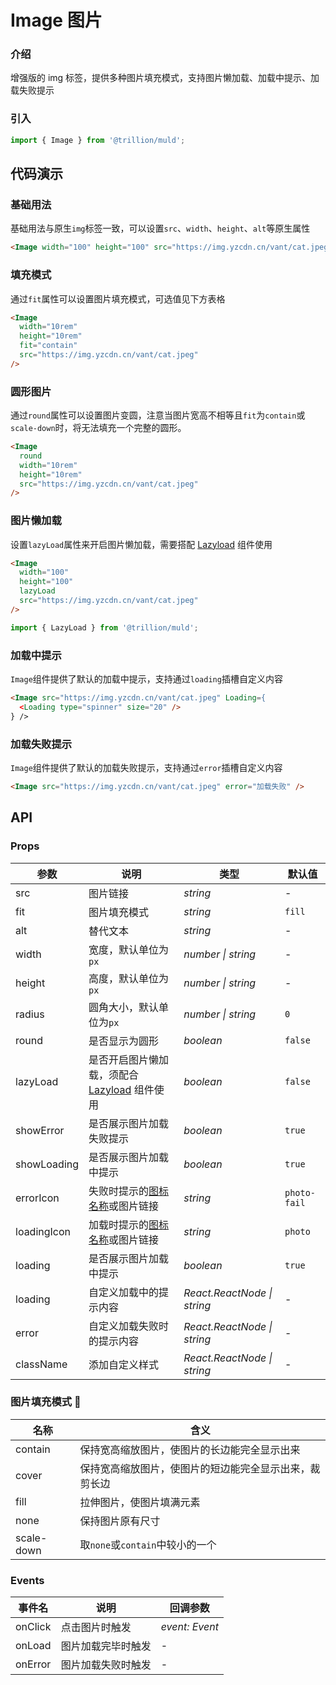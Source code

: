 # Image 图片

### 介绍

增强版的 img 标签，提供多种图片填充模式，支持图片懒加载、加载中提示、加载失败提示

### 引入

```js
import { Image } from '@trillion/muld';
```

## 代码演示

### 基础用法

基础用法与原生`img`标签一致，可以设置`src`、`width`、`height`、`alt`等原生属性

```html
<Image width="100" height="100" src="https://img.yzcdn.cn/vant/cat.jpeg" />
```

### 填充模式

通过`fit`属性可以设置图片填充模式，可选值见下方表格

```html
<Image
  width="10rem"
  height="10rem"
  fit="contain"
  src="https://img.yzcdn.cn/vant/cat.jpeg"
/>
```

### 圆形图片

通过`round`属性可以设置图片变圆，注意当图片宽高不相等且`fit`为`contain`或`scale-down`时，将无法填充一个完整的圆形。

```html
<Image
  round
  width="10rem"
  height="10rem"
  src="https://img.yzcdn.cn/vant/cat.jpeg"
/>
```

### 图片懒加载

设置`lazyLoad`属性来开启图片懒加载，需要搭配 [Lazyload](#/zh-CN/lazyload) 组件使用

```html
<Image
  width="100"
  height="100"
  lazyLoad
  src="https://img.yzcdn.cn/vant/cat.jpeg"
/>
```

```js
import { LazyLoad } from '@trillion/muld';
```

### 加载中提示

`Image`组件提供了默认的加载中提示，支持通过`loading`插槽自定义内容

```html
<Image src="https://img.yzcdn.cn/vant/cat.jpeg" Loading={
  <Loading type="spinner" size="20" />
} />
```

### 加载失败提示

`Image`组件提供了默认的加载失败提示，支持通过`error`插槽自定义内容

```html
<Image src="https://img.yzcdn.cn/vant/cat.jpeg" error="加载失败" />
```

## API

### Props

| 参数 | 说明 | 类型 | 默认值 |
| --- | --- | --- | --- |
| src | 图片链接 | _string_ | - |
| fit | 图片填充模式 | _string_ | `fill` |
| alt | 替代文本 | _string_ | - |
| width | 宽度，默认单位为`px` | _number \| string_ | - |
| height | 高度，默认单位为`px` | _number \| string_ | - |
| radius | 圆角大小，默认单位为`px` | _number \| string_ | `0` |
| round | 是否显示为圆形 | _boolean_ | `false` |
| lazyLoad | 是否开启图片懒加载，须配合 [Lazyload](#/zh-CN/lazyload) 组件使用 | _boolean_ | `false` |
| showError | 是否展示图片加载失败提示 | _boolean_ | `true` |
| showLoading | 是否展示图片加载中提示 | _boolean_ | `true` |
| errorIcon | 失败时提示的[图标名称](#/zh-CN/icon)或图片链接 | _string_ | `photo-fail` |
| loadingIcon | 加载时提示的[图标名称](#/zh-CN/icon)或图片链接 | _string_ | `photo` |
| loading | 是否展示图片加载中提示 | _boolean_ | `true` |
| loading | 自定义加载中的提示内容    | _React.ReactNode \| string_ | - |
| error   | 自定义加载失败时的提示内容 | _React.ReactNode \| string_ | - |
| className | 添加自定义样式 | _React.ReactNode \| string_ | - |

### 图片填充模式 

| 名称       | 含义                                                   |
| ---------- | ------------------------------------------------------ |
| contain    | 保持宽高缩放图片，使图片的长边能完全显示出来           |
| cover      | 保持宽高缩放图片，使图片的短边能完全显示出来，裁剪长边 |
| fill       | 拉伸图片，使图片填满元素                               |
| none       | 保持图片原有尺寸                                       |
| scale-down | 取`none`或`contain`中较小的一个                        |

### Events

| 事件名 | 说明               | 回调参数       |
| ------ | ------------------ | -------------- |
| onClick  | 点击图片时触发     | _event: Event_ |
| onLoad   | 图片加载完毕时触发 | -              |
| onError  | 图片加载失败时触发 | -              |
